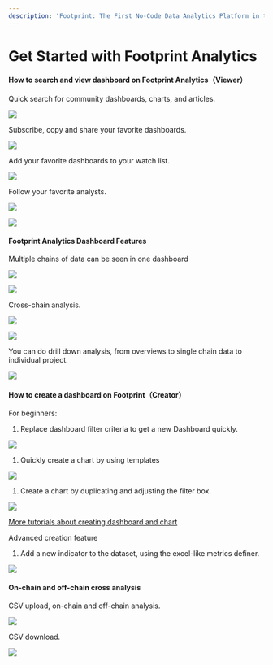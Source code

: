 ```yaml
---
description: 'Footprint: The First No-Code Data Analytics Platform in the Crypto'
---
```


# Get Started with Footprint Analytics

#### How to search and view dashboard on Footprint Analytics（Viewer） <a href="#_jcpbdw4h9t52" id="_jcpbdw4h9t52"></a>

Quick search for community dashboards, charts, and articles.

![](<../../../.gitbook/assets/0 (12)>)

Subscribe, copy and share your favorite dashboards.

![](<../../../.gitbook/assets/1 (2)>)

Add your favorite dashboards to your watch list.

![](<../../../.gitbook/assets/2 (8)>)

Follow your favorite analysts.

![](<../../../.gitbook/assets/3 (7)>)

![](<../../../.gitbook/assets/4 (6)>)

#### Footprint Analytics Dashboard Features <a href="#_ws4y2qpfi4mm" id="_ws4y2qpfi4mm"></a>

Multiple chains of data can be seen in one dashboard

![](<../../../.gitbook/assets/5 (5)>)

![](<../../../.gitbook/assets/6 (7)>)

Cross-chain analysis.

![](<../../../.gitbook/assets/7 (6)>)

![](<../../../.gitbook/assets/8 (2)>)

You can do drill down analysis, from overviews to single chain data to individual project.

![](<../../../.gitbook/assets/9 (4)>)

#### How to create a dashboard on Footprint（Creator） <a href="#_th39bktb46cm" id="_th39bktb46cm"></a>

For beginners:

1. Replace dashboard filter criteria to get a new Dashboard quickly.

![](<../../../.gitbook/assets/10 (6)>)

1. Quickly create a chart by using templates

![](<../../../.gitbook/assets/11 (4)>)

1. Create a chart by duplicating and adjusting the filter box.

![](<../../../.gitbook/assets/12 (5)>)

[More tutorials about creating dashboard and chart](https://docs.footprint.network/getting-started/tutorial/how-to-create-a-new-dashboard)

Advanced creation feature

1. Add a new indicator to the dataset, using the excel-like metrics definer.

![](<../../../.gitbook/assets/13 (4)>)

#### On-chain and off-chain cross analysis <a href="#_n6f3lf3ids04" id="_n6f3lf3ids04"></a>

CSV upload, on-chain and off-chain analysis.

![](<../../../.gitbook/assets/14 (4)>)

CSV download.

![](<../../../.gitbook/assets/15 (4)>)
